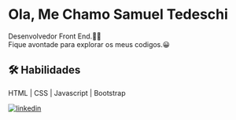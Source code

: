 # Ola, Me Chamo Samuel Tedeschi
Desenvolvedor Front End.🧑‍💻 <br>
Fique avontade para explorar os meus codigos.😀
## 🛠 Habilidades
HTML | CSS | Javascript | Bootstrap</h4>

[![linkedin](https://img.shields.io/badge/linkedin-0A66C2?style=for-the-badge&logo=linkedin&logoColor=white)](https://www.linkedin.com/in/samuel-tedeschi/)
